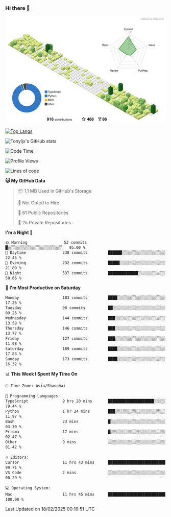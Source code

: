 ### Hi there 👋

![](./profile-3d-contrib/profile-green-animate.svg)

 

[![Top Langs](https://github-readme-stats.vercel.app/api/top-langs/?username=tonyljx)](https://github.com/anuraghazra/github-readme-stats)

![Tonyljx's GitHub stats](https://github-readme-stats.vercel.app/api?username=tonyljx&theme=default&show_icons=true)

 

<!--START_SECTION:waka-->
![Code Time](http://img.shields.io/badge/Code%20Time-1%2C165%20hrs%2054%20mins-blue)

![Profile Views](http://img.shields.io/badge/Profile%20Views-6-blue)

![Lines of code](https://img.shields.io/badge/From%20Hello%20World%20I%27ve%20Written-789.2%20thousand%20lines%20of%20code-blue)

**🐱 My GitHub Data** 

> 📦 1.1 MB Used in GitHub's Storage 
 > 
> 🚫 Not Opted to Hire
 > 
> 📜 61 Public Repositories 
 > 
> 🔑 25 Private Repositories 
 > 
**I'm a Night 🦉** 

```text
🌞 Morning                53 commits          █░░░░░░░░░░░░░░░░░░░░░░░░   05.00 % 
🌆 Daytime                238 commits         ██████░░░░░░░░░░░░░░░░░░░   22.45 % 
🌃 Evening                232 commits         █████░░░░░░░░░░░░░░░░░░░░   21.89 % 
🌙 Night                  537 commits         █████████████░░░░░░░░░░░░   50.66 % 
```
📅 **I'm Most Productive on Saturday** 

```text
Monday                   183 commits         ████░░░░░░░░░░░░░░░░░░░░░   17.26 % 
Tuesday                  98 commits          ██░░░░░░░░░░░░░░░░░░░░░░░   09.25 % 
Wednesday                144 commits         ███░░░░░░░░░░░░░░░░░░░░░░   13.58 % 
Thursday                 146 commits         ███░░░░░░░░░░░░░░░░░░░░░░   13.77 % 
Friday                   127 commits         ███░░░░░░░░░░░░░░░░░░░░░░   11.98 % 
Saturday                 189 commits         ████░░░░░░░░░░░░░░░░░░░░░   17.83 % 
Sunday                   173 commits         ████░░░░░░░░░░░░░░░░░░░░░   16.32 % 
```


📊 **This Week I Spent My Time On** 

```text
🕑︎ Time Zone: Asia/Shanghai

💬 Programming Languages: 
TypeScript               9 hrs 20 mins       ████████████████████░░░░░   79.44 % 
Python                   1 hr 24 mins        ███░░░░░░░░░░░░░░░░░░░░░░   11.97 % 
Bash                     23 mins             █░░░░░░░░░░░░░░░░░░░░░░░░   03.30 % 
Prisma                   17 mins             █░░░░░░░░░░░░░░░░░░░░░░░░   02.47 % 
Other                    9 mins              ░░░░░░░░░░░░░░░░░░░░░░░░░   01.42 % 

🔥 Editors: 
Cursor                   11 hrs 43 mins      █████████████████████████   99.71 % 
VS Code                  2 mins              ░░░░░░░░░░░░░░░░░░░░░░░░░   00.29 % 

💻 Operating System: 
Mac                      11 hrs 45 mins      █████████████████████████   100.00 % 
```


 Last Updated on 18/02/2025 00:19:51 UTC
<!--END_SECTION:waka-->
